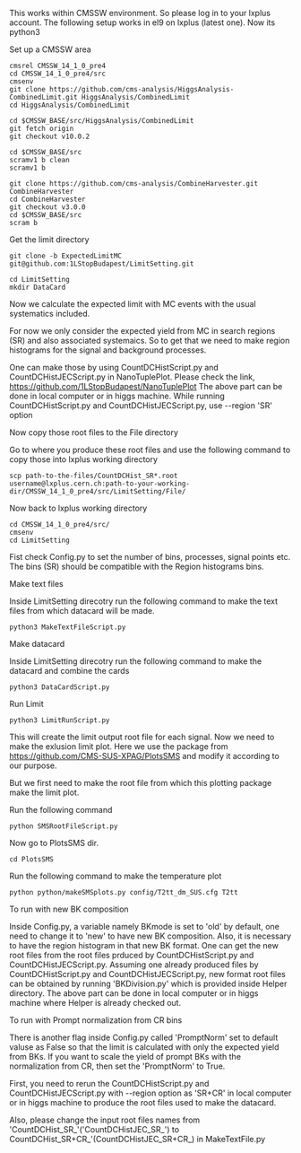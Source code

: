 This works within CMSSW environment. So please log in to your lxplus account.
The following setup works in el9 on lxplus (latest one). Now its python3


Set up a CMSSW area

```
cmsrel CMSSW_14_1_0_pre4
cd CMSSW_14_1_0_pre4/src
cmsenv
git clone https://github.com/cms-analysis/HiggsAnalysis-CombinedLimit.git HiggsAnalysis/CombinedLimit
cd HiggsAnalysis/CombinedLimit

cd $CMSSW_BASE/src/HiggsAnalysis/CombinedLimit
git fetch origin
git checkout v10.0.2

cd $CMSSW_BASE/src
scramv1 b clean
scramv1 b

git clone https://github.com/cms-analysis/CombineHarvester.git CombineHarvester
cd CombineHarvester
git checkout v3.0.0
cd $CMSSW_BASE/src
scram b

```

Get the limit directory

```
git clone -b ExpectedLimitMC git@github.com:1LStopBudapest/LimitSetting.git

cd LimitSetting
mkdir DataCard

```

Now we calculate the expected limit with MC events with the usual systematics included.


For now we only consider the expected yield from MC in search regions (SR) and also associated systemaics. So to get that we need to make region histograms for the signal and background processes.


One can make those by using CountDCHistScript.py and CountDCHistJECScript.py in NanoTuplePlot. Please check the link, https://github.com/1LStopBudapest/NanoTuplePlot
The above part can be done in local computer or in higgs machine.
While running CountDCHistScript.py and CountDCHistJECScript.py, use --region 'SR' option


Now copy those root files to the File directory

Go to where you produce these root files and use the following command to copy those into lxplus working directory
```
scp path-to-the-files/CountDCHist_SR*.root username@lxplus.cern.ch:path-to-your-working-dir/CMSSW_14_1_0_pre4/src/LimitSetting/File/

```


Now back to lxplus working directory

```
cd CMSSW_14_1_0_pre4/src/
cmsenv
cd LimitSetting

```

Fist check Config.py to set the number of bins, processes, signal points etc. The bins (SR) should be compatible with the Region histograms bins.


Make text files

Inside LimitSetting direcotry run the following command to make the text files from which datacard will be made.

```
python3 MakeTextFileScript.py

```

Make datacard

Inside LimitSetting direcotry run the following command to make the datacard and combine the cards

```
python3 DataCardScript.py

```

Run Limit

```
python3 LimitRunScript.py

```


This will create the limit output root file for each signal. Now we need to make the exlusion limit plot. Here we use the package from https://github.com/CMS-SUS-XPAG/PlotsSMS  and modify it according to our purpose.

But we first need to make the root file from which this plotting package make the limit plot.

Run the following command

```
python SMSRootFileScript.py

```
Now go to PlotsSMS dir.

```
cd PlotsSMS

```

Run the following command to make the temperature plot

```
python python/makeSMSplots.py config/T2tt_dm_SUS.cfg T2tt

```


To run with new BK composition


Inside Config.py, a variable namely BKmode is set to 'old' by default, one need to change it to 'new' to have new BK composition. Also, it is necessary to have the region histogram in that new BK format. One can get the new root files from the root files prduced by CountDCHistScript.py and CountDCHistJECScript.py. Assuming one already produced files by CountDCHistScript.py and CountDCHistJECScript.py, new format root files can be obtained by running 'BKDivision.py' which is provided inside Helper directory. The above part can be done in local computer or in higgs machine where Helper is already checked out.


To run with Prompt normalization from CR bins


There is another flag inside Config.py called 'PromptNorm' set to default valuse as False so that the limit is calculated with only the expected yield from BKs. If you want to scale the yield of prompt BKs with the normalization from CR, then set the 'PromptNorm' to True.


First, you need to rerun the CountDCHistScript.py and CountDCHistJECScript.py with --region option as 'SR+CR' in local computer or in higgs machine to produce the root files used to make the datacard.


Also, please change the input root files names from 'CountDCHist_SR_'('CountDCHistJEC_SR_') to CountDCHist_SR+CR_'(CountDCHistJEC_SR+CR_) in MakeTextFile.py